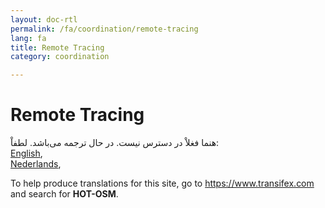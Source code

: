 ```yaml
---
layout: doc-rtl
permalink: /fa/coordination/remote-tracing
lang: fa
title: Remote Tracing
category: coordination

---
```


Remote Tracing   
=================  

هنما فغلاْ در دسترس نیست. در حال ترجمه می‌باشد. لطفاْ:  
[English](/en/coordination/remote-tracing),  
[Nederlands](/nl/coordination/remote-tracing),  

To help produce translations for this site, go to <https://www.transifex.com> and search for **HOT-OSM**.  

<!-- hidden text -->
